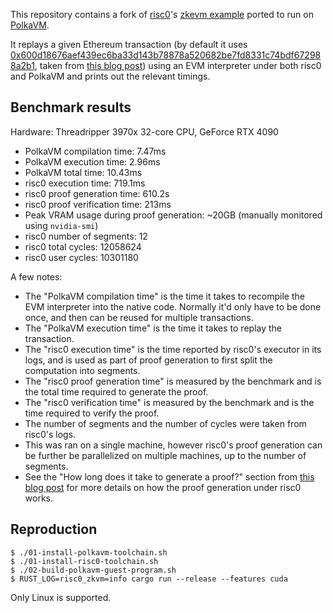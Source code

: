 This repository contains a fork of [risc0](https://github.com/risc0/risc0)'s
[zkevm example](https://github.com/risc0/risc0/tree/3acdb0c292d67cf77028f54c7dd53cdf75ed66f7/examples/zkevm-demo)
ported to run on [PolkaVM](https://github.com/koute/polkavm).

It replays a given Ethereum transaction (by default it uses [0x600d18676aef439ec6ba33d143b78878a520682be7fd8331c74bdf672988a2b1](https://etherscan.io/tx/0x600d18676aef439ec6ba33d143b78878a520682be7fd8331c74bdf672988a2b1), taken from [this blog post](https://www.risczero.com/blog/continuations))
using an EVM interpreter under both risc0 and PolkaVM and prints out the relevant timings.

## Benchmark results

Hardware: Threadripper 3970x 32-core CPU, GeForce RTX 4090

- PolkaVM compilation time: 7.47ms
- PolkaVM execution time: 2.96ms
- PolkaVM total time: 10.43ms
- risc0 execution time: 719.1ms
- risc0 proof generation time: 610.2s
- risc0 proof verification time: 213ms
- Peak VRAM usage during proof generation: ~20GB (manually monitored using `nvidia-smi`)
- risc0 number of segments: 12
- risc0 total cycles: 12058624
- risc0 user cycles: 10301180

A few notes:

- The "PolkaVM compilation time" is the time it takes to recompile the EVM interpreter into the native code. Normally it'd only have to be done once, and then can be reused for multiple transactions.
- The "PolkaVM execution time" is the time it takes to replay the transaction.
- The "risc0 execution time" is the time reported by risc0's executor in its logs, and is used as part of proof generation to first split the computation into segments.
- The "risc0 proof generation time" is measured by the benchmark and is the total time required to generate the proof.
- The "risc0 verification time" is measured by the benchmark and is the time required to verify the proof.
- The number of segments and the number of cycles were taken from risc0's logs.
- This was ran on a single machine, however risc0's proof generation can be further be parallelized on multiple machines, up to the number of segments.
- See the "How long does it take to generate a proof?" section from [this blog post](https://www.risczero.com/blog/zeth-release) for more details on how the proof generation under risc0 works.

## Reproduction

```
$ ./01-install-polkavm-toolchain.sh
$ ./01-install-risc0-toolchain.sh
$ ./02-build-polkavm-guest-program.sh
$ RUST_LOG=risc0_zkvm=info cargo run --release --features cuda
```

Only Linux is supported.
